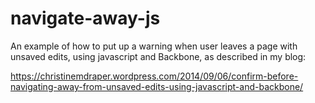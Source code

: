 # navigate-away-js
An example of how to put up a warning when user leaves a page with unsaved edits, 
using javascript and Backbone, as described in my blog:

https://christinemdraper.wordpress.com/2014/09/06/confirm-before-navigating-away-from-unsaved-edits-using-javascript-and-backbone/
